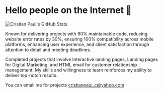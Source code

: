 # Hello people on the Internet 🐒

![Cristian Paul's GitHub Stats](https://github-readme-stats.vercel.app/api?username=crispaulcastaneda&title_color=fff&icon_color=8B959E&text_color=9f9f9f&bg_color=22272E)

Known for delivering projects with 90% maintainable code, reducing website error rates by 30%, ensuring 100% compatibility across mobile platforms, enhancing user experience, and client satisfaction through attention to detail and meeting deadlines.

Completed projects that involve Interactive landing pages, Landing pages for Digital Marketing, and HTML email for customer relationship management. My skills and willingness to learn reinforces my ability to deliver top-notch results.

You can email me for projects <a href="mailto:=cristianpaul_c@yahoo.com?Subject=Hello" target="_top">cristianpaul_c@yahoo.com</a>
